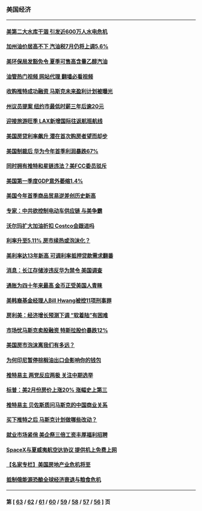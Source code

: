 ### 美国经济
---
#### [美第二大水库干涸 引发近600万人水电危机](../../pages/ncid1078158/n13724250.md?05010445) 
#### [加州油价居高不下 汽油税7月仍将上调5.6%](../../pages/ncid1078158/n13723753.md?05010445) 
#### [美环保局发豁免令 夏季可售高含量乙醇汽油](../../pages/ncid1078158/n13723630.md?05010445) 
#### [油管热门视频 网站代理 翻墙必看视频](http://209.222.30.114:81/youtube.html?05010445)
#### [收购推特成功融资 马斯克未来盈利计划被曝光](../../pages/ncid1078158/n13723526.md?05010445) 
#### [州议员提案 纽约市最低时薪三年后逾20元](../../pages/ncid1078158/n13723070.md?05010445) 
#### [迎接旅游旺季 LAX新增国际往返航班航线](../../pages/ncid1078158/n13722824.md?05010445) 
#### [美国房贷利率飙升 潜在首次购房者望而却步](../../pages/ncid1078158/n13722721.md?05010445) 
#### [美国制裁后 华为今年首季利润暴跌67%](../../pages/ncid1078158/n13722751.md?05010445) 
#### [同时拥有推特和星链违法？美FCC委员驳斥](../../pages/ncid1078158/n13722679.md?05010445) 
#### [美国第一季度GDP意外萎缩1.4%](../../pages/ncid1078158/n13722625.md?05010445) 
#### [美国今年首季商品贸易逆差创历史新高](../../pages/ncid1078158/n13722368.md?05010445) 
#### [专家：中共欲控制电动车供应链 与美争霸](../../pages/ncid1078158/n13722161.md?05010445) 
#### [沃尔玛扩大加油折扣 Costco会跟进吗](../../pages/ncid1078158/n13722105.md?05010445) 
#### [利率升至5.11% 房市续热或泡沫化？](../../pages/ncid1078158/n13721966.md?05010445) 
#### [美利率达13年新高 可调利率抵押贷款需求翻番](../../pages/ncid1078158/n13722042.md?05010445) 
#### [消息：长江存储涉违反华为禁令 美国调查](../../pages/ncid1078158/n13721928.md?05010445) 
#### [通胀为四十年来最高 金币正受美国人青睐](../../pages/ncid1078158/n13721830.md?05010445) 
#### [美韩裔基金经理人Bill Hwang被控11项刑事罪](../../pages/ncid1078158/n13721871.md?05010445) 
#### [房利美：经济增长预测下调 “软着陆”有困难](../../pages/ncid1078158/n13721513.md?05010445) 
#### [市场忧马斯克卖股融资 特斯拉股价暴跌12%](../../pages/ncid1078158/n13721391.md?05010445) 
#### [美国房市泡沫离我们有多远？](../../pages/ncid1078158/n13721458.md?05010445) 
#### [为何印尼暂停棕榈油出口会影响你的钱包](../../pages/ncid1078158/n13721205.md?05010445) 
#### [推特易主 两党反应两极 关注中期选举](../../pages/ncid1078158/n13721254.md?05010445) 
#### [标普：美2月份房价上涨20% 涨幅史上第三](../../pages/ncid1078158/n13721128.md?05010445) 
#### [推特易主 贝佐斯质问马斯克的中国商业关系](../../pages/ncid1078158/n13721162.md?05010445) 
#### [买下推特之后 马斯克计划做哪些改动？](../../pages/ncid1078158/n13720685.md?05010445) 
#### [就业市场紧俏 美企祭三倍工资丰厚福利招聘](../../pages/ncid1078158/n13720656.md?05010445) 
#### [SpaceX与夏威夷航空达协议 提供机上免费上网](../../pages/ncid1078158/n13720395.md?05010445) 
#### [【名家专栏】美国房地产业危机将至](../../pages/ncid1078158/n13720263.md?05010445) 
#### [抵制俄能源恐酿全球经济衰退与粮食危机](../../pages/ncid1078158/n13720438.md?05010445) 

---
#### 第 [ [63](./63.md?05010445) / [62](./62.md?05010445) / [61](./61.md?05010445) / [60](./60.md?05010445) / [59](./59.md?05010445) / [58](./58.md?05010445) / [57](./57.md?05010445) / [56](./56.md?05010445) ] 页
